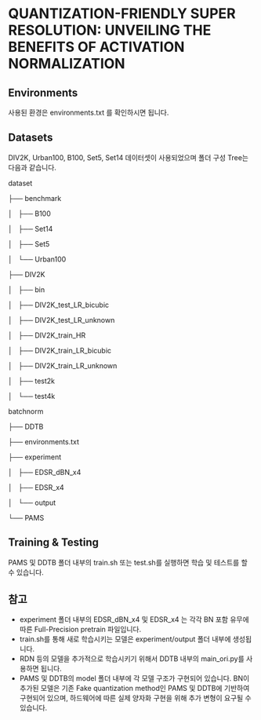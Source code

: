 # QUANTIZATION-FRIENDLY SUPER RESOLUTION: UNVEILING THE BENEFITS OF ACTIVATION NORMALIZATION

## Environments
사용된 환경은 environments.txt 를 확인하시면 됩니다.

## Datasets
DIV2K, Urban100, B100, Set5, Set14 데이터셋이 사용되었으며 폴더 구성 Tree는 다음과 같습니다.

dataset

├── benchmark

│   ├── B100

│   ├── Set14

│   ├── Set5

│   └── Urban100

├── DIV2K

│   ├── bin

│   ├── DIV2K_test_LR_bicubic

│   ├── DIV2K_test_LR_unknown

│   ├── DIV2K_train_HR

│   ├── DIV2K_train_LR_bicubic

│   ├── DIV2K_train_LR_unknown

│   ├── test2k

│   └── test4k


batchnorm

├── DDTB

├── environments.txt

├── experiment

│   ├── EDSR_dBN_x4

│   ├── EDSR_x4

│   └── output

└── PAMS

## Training & Testing
PAMS 및 DDTB 폴더 내부의 train.sh 또는 test.sh를 실행하면 학습 및 테스트를 할 수 있습니다.

## 참고
- experiment 폴더 내부의 EDSR_dBN_x4 및 EDSR_x4 는 각각 BN 포함 유무에 따른 Full-Precision pretrain 파일입니다.
- train.sh를 통해 새로 학습시키는 모델은 experiment/output 폴더 내부에 생성됩니다.
- RDN 등의 모델을 추가적으로 학습시키기 위해서 DDTB 내부의 main_ori.py를 사용하면 됩니다.
- PAMS 및 DDTB의 model 폴더 내부에 각 모델 구조가 구현되어 있습니다. BN이 추가된 모델은 기존 Fake quantization method인 PAMS 및 DDTB에 기반하여 구현되어 있으며, 하드웨어에 따른 실제 양자화 구현을 위해 추가 변형이 요구될 수 있습니다. 
